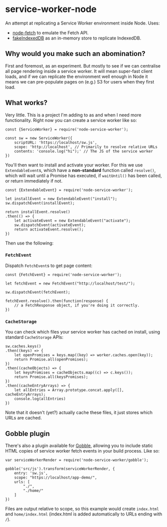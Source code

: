 # service-worker-node

An attempt at replicating a Service Worker environment inside Node. Uses:

 - [node-fetch](https://www.npmjs.com/package/node-fetch) to emulate the Fetch API.
 - [fakeIndexedDB](https://github.com/dumbmatter/fakeIndexedDB) as an in-memory store to
   replicate IndexedDB.

## Why would you make such an abomination?

First and foremost, as an experiment. But mostly to see if we can centralise
all page rendering inside a service worker. It will mean super-fast client loads,
and if we can replicate the environment well enough in Node it means we can
pre-populate pages on (e.g.) S3 for users when they first load.

## What works?

Very little. This is a project I'm adding to as and when I need more functionality.
Right now you can create a service worker like so:

    const {ServiceWorker} = require('node-service-worker');

    const sw = new ServiceWorker({
        scriptURL: 'https://localhost/sw.js',
        scope: 'http://localhost', // Primarily to resolve relative URLs
        contents: 'console.log("hi");' // The JS of the service worker
    })

You'll then want to install and activate your worker. For this we use `ExtendableEvent`s,
which have a **non-standard** function called `resolve()`, which will wait until a Promise
has executed, if `waitUntil()` has been called, or return immediately if not.

    const {ExtendableEvent} = require('node-service-worker');

    let installEvent = new ExtendableEvent("install");
    sw.dispatchEvent(installEvent);

    return installEvent.resolve()
    .then(() => {
        let activateEvent = new ExtendableEvent("activate");
        sw.dispatchEvent(activateEvent);
        return activateEvent.resolve();
    })

Then use the following:

### `FetchEvent`

Dispatch `FetchEvent`s to get page content:

    const {FetchEvent} = require('node-service-worker');

    let fetchEvent = new FetchEvent("http://localhost/test/");

    sw.dispatchEvent(fetchEvent);

    fetchEvent.resolve().then(function(response) {
        // a FetchResponse object, if you're doing it correctly.
    })

### `CacheStorage`

You can check which files your service worker has cached on install, using standard
`CacheStorage` APIs:

    sw.caches.keys()
    .then((keys) => {
        let openPromises = keys.map((key) => worker.caches.open(key));
        return Promise.all(openPromises);
    })
    .then((cacheObjects) => {
        let keysPromises = cacheObjects.map((c) => c.keys());
        return Promise.all(keysPromises);
    })
    .then((cacheEntryArrays) => {
        let allEntries = Array.prototype.concat.apply([], cacheEntryArrays);
        console.log(allEntries)
    })

Note that it doesn't (yet?) actually cache these files, it just stores which URLs are
cached.

## Gobble plugin

There's also a plugin available for [Gobble](https://github.com/gobblejs), allowing you
to include static HTML copies of service worker fetch events in your build process. Like so:

    var serviceWorkerRender = require('node-service-worker/gobble');
    
    gobble('src/js').transform(serviceWorkerRender, {
        entry: 'sw.js',
        scope: "https://localhost/app-demo/",
        urls: [
            "./",
            "./home/"
        ]
    })

Files are output relative to scope, so this example would create `index.html` and
`home/index.html` (index.html is added automatically to URLs ending with `/`).
